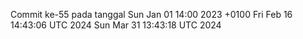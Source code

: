 Commit ke-55 pada tanggal Sun Jan 01 14:00 2023 +0100
Fri Feb 16 14:43:06 UTC 2024
Sun Mar 31 13:43:18 UTC 2024
